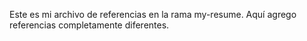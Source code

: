 Este es mi archivo de referencias en la rama my-resume.
Aquí agrego referencias completamente diferentes.
